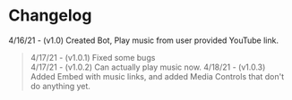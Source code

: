 # Changelog
4/16/21 - (v1.0) Created Bot, Play music from user provided YouTube link.
> 4/17/21 - (v1.0.1) Fixed some bugs  
> 4/17/21 - (v1.0.2) Can actually play music now.
> 4/18/21 - (v1.0.3) Added Embed with music links, and added Media Controls that don't do anything yet.
